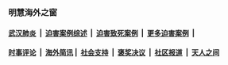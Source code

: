 
### 明慧海外之窗

####  [武汉肺炎](indexes/365.md?t=04091200) &nbsp;|&nbsp;  [迫害案例综述](indexes/328.md?t=04091200) &nbsp;|&nbsp; [迫害致死案例](indexes/277.md?t=04091200)  &nbsp;|&nbsp; [更多迫害案例](indexes/81.md?t=04091200)  &nbsp;|&nbsp; 
####  [时事评论](indexes/19.md?t=04091200) &nbsp;|&nbsp; [海外简讯](indexes/245.md?t=04091200)&nbsp;|&nbsp;  [社会支持](indexes/140.md?t=04091200) &nbsp;|&nbsp; [褒奖决议](indexes/282.md?t=04091200) &nbsp;|&nbsp; [社区报道](indexes/91.md?t=04091200)  &nbsp;|&nbsp; [天人之间](indexes/78.md?t=04091200) 

